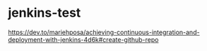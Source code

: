 # jenkins-test
https://dev.to/mariehposa/achieving-continuous-integration-and-deployment-with-jenkins-4d6k#create-github-repo